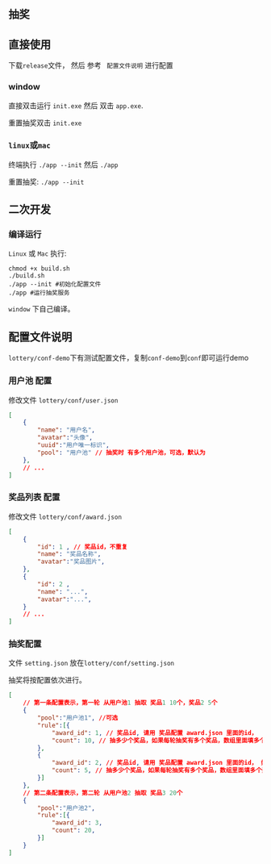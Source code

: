 ## 抽奖

## 直接使用

下载`release`文件， 然后 参考 ` 配置文件说明` 进行配置

### window

直接双击运行 `init.exe` 然后 双击 `app.exe`.

重置抽奖双击 `init.exe`

### `linux`或`mac`

终端执行 `./app --init` 然后 `./app`

重置抽奖: `./app --init`


## 二次开发
### 编译运行

`Linux` 或 `Mac` 执行:

```shell
chmod +x build.sh 
./build.sh
./app --init #初始化配置文件
./app #运行抽奖服务
```

`window` 下自己编译。

## 配置文件说明

`lottery/conf-demo`下有测试配置文件，复制`conf-demo`到`conf`即可运行demo

### 用户池 配置

修改文件 `lottery/conf/user.json`

```json
[
    {
        "name": "用户名",
        "avatar":"头像",
        "uuid":"用户唯一标识",
        "pool": "用户池" // 抽奖时 有多个用户池，可选，默认为
    },
    // ...
]
```

### 奖品列表 配置

修改文件 `lottery/conf/award.json`

```json
[
    {
        "id": 1 , // 奖品id，不重复
        "name": "奖品名称",
        "avatar":"奖品图片",
    },
    {
        "id": 2 , 
        "name": "...",
        "avatar":"...",
    }
    // ...
]
```

### 抽奖配置


文件 `setting.json` 放在`lottery/conf/setting.json`

抽奖将按配置依次进行。

```json
[
    // 第一条配置表示，第一轮 从用户池1 抽取 奖品1 10个，奖品2 5个
    {
        "pool":"用户池1", //可选
        "rule":[{
            "award_id": 1, // 奖品id, 请用 奖品配置 award.json 里面的id，
            "count": 10, // 抽多少个奖品，如果每轮抽奖有多个奖品，数组里面填多个奖品的抽奖数量,
        },
        {
            "award_id": 2, // 奖品id, 请用 奖品配置 award.json 里面的id， 如果每轮抽奖有多个奖品，数组里面填多个id
            "count": 5, // 抽多少个奖品，如果每轮抽奖有多个奖品，数组里面填多个奖品的抽奖数量， 
        }]
    },
    // 第二条配置表示，第二轮 从用户池2 抽取 奖品3 20个
    {
        "pool":"用户池2",
        "rule":[{
            "award_id": 3, 
            "count": 20,
        }]
    }
]
```